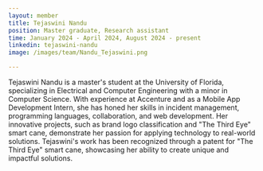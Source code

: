 ```yaml
---
layout: member
title: Tejaswini Nandu
position: Master graduate, Research assistant
time: January 2024 - April 2024, August 2024 - present
linkedin: tejaswini-nandu
image: /images/team/Nandu_Tejaswini.png

---
```


Tejaswini Nandu is a master's student at the University of Florida, specializing in Electrical and Computer Engineering with a minor in Computer Science. With experience at Accenture and as a Mobile App Development Intern, she has honed her skills in incident management, programming languages, collaboration, and web development. Her innovative projects, such as brand logo classification and "The Third Eye" smart cane, demonstrate her passion for applying technology to real-world solutions. Tejaswini's work has been recognized through a patent for "The Third Eye" smart cane, showcasing her ability to create unique and impactful solutions.
